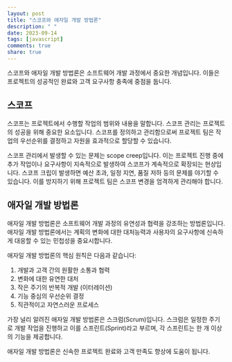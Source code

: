 ```yaml
---
layout: post
title: "스코프와 애자일 개발 방법론"
description: " "
date: 2023-09-14
tags: [javascript]
comments: true
share: true
---
```


스코프와 애자일 개발 방법론은 소프트웨어 개발 과정에서 중요한 개념입니다. 이들은 프로젝트의 성공적인 완료와 고객 요구사항 충족에 중점을 둡니다.

## 스코프

스코프는 프로젝트에서 수행할 작업의 범위와 내용을 말합니다. 스코프 관리는 프로젝트의 성공을 위해 중요한 요소입니다. 스코프를 정의하고 관리함으로써 프로젝트 팀은 작업의 우선순위를 결정하고 자원을 효과적으로 할당할 수 있습니다. 

스코프 관리에서 발생할 수 있는 문제는 scope creep입니다. 이는 프로젝트 진행 중에 추가 작업이나 요구사항이 지속적으로 발생하여 스코프가 계속적으로 확장되는 현상입니다. 스코프 크립이 발생하면 예산 초과, 일정 지연, 품질 저하 등의 문제를 야기할 수 있습니다. 이를 방지하기 위해 프로젝트 팀은 스코프 변경을 엄격하게 관리해야 합니다.

## 애자일 개발 방법론

애자일 개발 방법론은 소프트웨어 개발 과정의 유연성과 협력을 강조하는 방법론입니다. 애자일 개발 방법론에서는 계획의 변화에 대한 대처능력과 사용자의 요구사항에 신속하게 대응할 수 있는 민첩성을 중요시합니다.

애자일 개발 방법론의 핵심 원칙은 다음과 같습니다:

1. 개발과 고객 간의 원활한 소통과 협력
2. 변화에 대한 유연한 대처
3. 작은 주기의 반복적 개발 (이터레이션)
4. 기능 중심의 우선순위 결정
5. 직관적이고 자연스러운 프로세스

가장 널리 알려진 애자일 개발 방법론은 스크럼(Scrum)입니다. 스크럼은 일정한 주기로 개발 작업을 진행하고 이를 스프린트(Sprint)라고 부르며, 각 스프린트는 한 개 이상의 기능을 제공합니다. 

애자일 개발 방법론은 신속한 프로젝트 완료와 고객 만족도 향상에 도움이 됩니다.